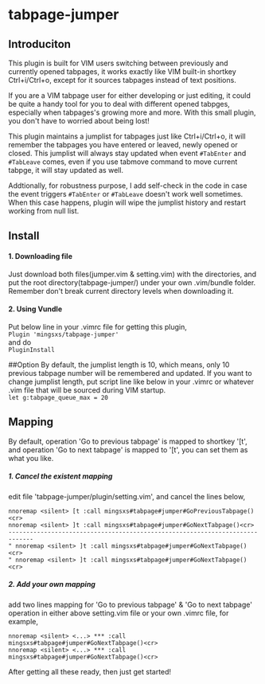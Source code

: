 # tabpage-jumper

## Introduciton

This plugin is built for VIM users switching between previously and currently opened tabpages, it works exactly like VIM built-in shortkey Ctrl+i/Ctrl+o, except for it sources tabpages instead of text positions.     
    
If you are a VIM tabpage user for either developing or just editing, it could be quite a handy tool for you to deal with different opened tabpges, especially when tabpages's growing more and more. With this small plugin, you don't have to worried about being lost!    
    
This plugin maintains a jumplist for tabpages just like Ctrl+i/Ctrl+o, it will remember the tabpages you have entered or leaved, newly opened or closed. This jumplist will always stay updated when event `#TabEnter` and `#TabLeave` comes, even if you use tabmove command to move current tabpge, it will stay updated as well.  
    
Addtionally, for robustness purpose, I add self-check in the code in case the event triggers `#TabEnter` or `#TabLeave` doesn't work well sometimes. When this case happens, plugin will wipe the jumplist history and restart working from null list.   

## Install
#### 1. Downloading file
Just download both files(jumper.vim & setting.vim) with the directories, and put the root directory(tabpage-jumper/) under your own .vim/bundle folder. Remember don't break current directory levels when downloading it.

#### 2. Using Vundle
Put below line in your .vimrc file for getting this plugin,   
`Plugin 'mingsxs/tabpage-jumper'`    
and do   
`PluginInstall`   

##Option
By default, the jumplist length is 10, which means, only 10 previous tabpage number will be remembered and updated. If you want to change jumplist length, put script line like below in your .vimrc or whatever .vim file that will be sourced during VIM startup.   
`let g:tabpage_queue_max = 20`

## Mapping
By default, operation 'Go to previous tabpage' is mapped to shortkey '\[t', and operation 'Go to next tabpage' is mapped to '\[t', you can set them as what you like.
##### 1. Cancel the existent mapping
edit file 'tabpage-jumper/plugin/setting.vim', and cancel the lines below,   

```
nnoremap <silent> [t :call mingsxs#tabpage#jumper#GoPreviousTabpage()<cr>     
nnoremap <silent> ]t :call mingsxs#tabpage#jumper#GoNextTabpage()<cr>     
-----------------------------------------------------------------------------     
" nnoremap <silent> ]t :call mingsxs#tabpage#jumper#GoNextTabpage()<cr>    
" nnoremap <silent> ]t :call mingsxs#tabpage#jumper#GoNextTabpage()<cr>     
```


##### 2. Add your own mapping
add two lines mapping for 'Go to previous tabpage' & 'Go to next tabpage' operation in either above setting.vim file or your own .vimrc file, for example,   

```
nnoremap <silent> <...> *** :call mingsxs#tabpage#jumper#GoNextTabpage()<cr>    
nnoremap <silent> <...> *** :call mingsxs#tabpage#jumper#GoNextTabpage()<cr>    
```

After getting all these ready, then just get started!
